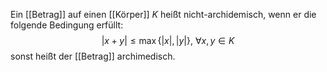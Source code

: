 Ein [[Betrag]] auf einen [[Körper]] $K$ heißt nicht-archidemisch, wenn er die folgende Bedingung erfüllt:
$$|x + y| \leq \max \{|x|,|y|\},\ \forall x, y \in K$$
sonst heißt der [[Betrag]] archimedisch.